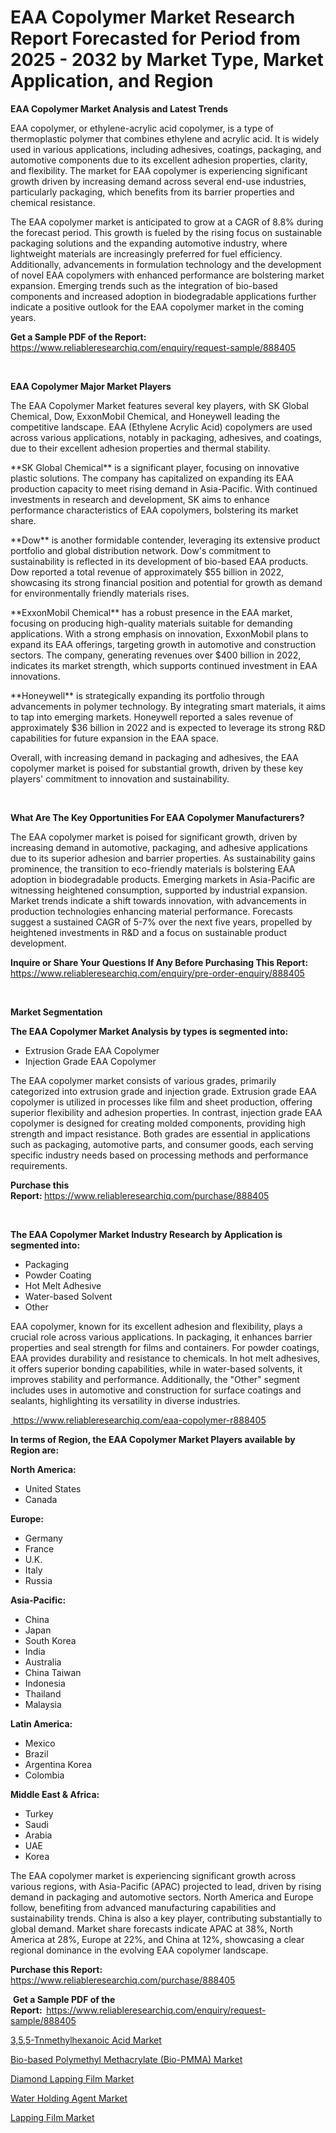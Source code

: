 <p><h1>EAA Copolymer Market Research Report Forecasted for Period from 2025 -  2032 by Market Type, Market Application, and Region</h1></p><p><strong>EAA Copolymer Market Analysis and Latest Trends</strong></p>
<p><p>EAA copolymer, or ethylene-acrylic acid copolymer, is a type of thermoplastic polymer that combines ethylene and acrylic acid. It is widely used in various applications, including adhesives, coatings, packaging, and automotive components due to its excellent adhesion properties, clarity, and flexibility. The market for EAA copolymer is experiencing significant growth driven by increasing demand across several end-use industries, particularly packaging, which benefits from its barrier properties and chemical resistance.</p><p>The EAA copolymer market is anticipated to grow at a CAGR of 8.8% during the forecast period. This growth is fueled by the rising focus on sustainable packaging solutions and the expanding automotive industry, where lightweight materials are increasingly preferred for fuel efficiency. Additionally, advancements in formulation technology and the development of novel EAA copolymers with enhanced performance are bolstering market expansion. Emerging trends such as the integration of bio-based components and increased adoption in biodegradable applications further indicate a positive outlook for the EAA copolymer market in the coming years.</p></p>
<p><strong>Get a Sample PDF of the Report:&nbsp;</strong> <a href="https://www.reliableresearchiq.com/enquiry/request-sample/888405?utm_campaign=1900&utm_medium=2&utm_source=Github&utm_content=ia&utm_term=30012025&utm_id=eaa-copolymer">https://www.reliableresearchiq.com/enquiry/request-sample/888405</a></p>
<p>&nbsp;</p>
<p><strong>EAA Copolymer Major Market Players</strong></p>
<p><p>The EAA Copolymer Market features several key players, with SK Global Chemical, Dow, ExxonMobil Chemical, and Honeywell leading the competitive landscape. EAA (Ethylene Acrylic Acid) copolymers are used across various applications, notably in packaging, adhesives, and coatings, due to their excellent adhesion properties and thermal stability.</p><p>**SK Global Chemical** is a significant player, focusing on innovative plastic solutions. The company has capitalized on expanding its EAA production capacity to meet rising demand in Asia-Pacific. With continued investments in research and development, SK aims to enhance performance characteristics of EAA copolymers, bolstering its market share.</p><p>**Dow** is another formidable contender, leveraging its extensive product portfolio and global distribution network. Dow's commitment to sustainability is reflected in its development of bio-based EAA products. Dow reported a total revenue of approximately $55 billion in 2022, showcasing its strong financial position and potential for growth as demand for environmentally friendly materials rises.</p><p>**ExxonMobil Chemical** has a robust presence in the EAA market, focusing on producing high-quality materials suitable for demanding applications. With a strong emphasis on innovation, ExxonMobil plans to expand its EAA offerings, targeting growth in automotive and construction sectors. The company, generating revenues over $400 billion in 2022, indicates its market strength, which supports continued investment in EAA innovations.</p><p>**Honeywell** is strategically expanding its portfolio through advancements in polymer technology. By integrating smart materials, it aims to tap into emerging markets. Honeywell reported a sales revenue of approximately $36 billion in 2022 and is expected to leverage its strong R&D capabilities for future expansion in the EAA space.</p><p>Overall, with increasing demand in packaging and adhesives, the EAA copolymer market is poised for substantial growth, driven by these key players' commitment to innovation and sustainability.</p></p>
<p>&nbsp;</p>
<p><strong>What Are The Key Opportunities For EAA Copolymer Manufacturers?</strong></p>
<p><p>The EAA copolymer market is poised for significant growth, driven by increasing demand in automotive, packaging, and adhesive applications due to its superior adhesion and barrier properties. As sustainability gains prominence, the transition to eco-friendly materials is bolstering EAA adoption in biodegradable products. Emerging markets in Asia-Pacific are witnessing heightened consumption, supported by industrial expansion. Market trends indicate a shift towards innovation, with advancements in production technologies enhancing material performance. Forecasts suggest a sustained CAGR of 5-7% over the next five years, propelled by heightened investments in R&D and a focus on sustainable product development.</p></p>
<p><strong>Inquire or Share Your Questions If Any Before Purchasing This Report:</strong> <a href="https://www.reliableresearchiq.com/enquiry/pre-order-enquiry/888405?utm_campaign=1900&utm_medium=2&utm_source=Github&utm_content=ia&utm_term=30012025&utm_id=eaa-copolymer">https://www.reliableresearchiq.com/enquiry/pre-order-enquiry/888405</a></p>
<p>&nbsp;</p>
<p><strong>Market Segmentation</strong></p>
<p><strong>The EAA Copolymer Market Analysis by types is segmented into:</strong></p>
<p><ul><li>Extrusion Grade EAA Copolymer</li><li>Injection Grade EAA Copolymer</li></ul></p>
<p><p>The EAA copolymer market consists of various grades, primarily categorized into extrusion grade and injection grade. Extrusion grade EAA copolymer is utilized in processes like film and sheet production, offering superior flexibility and adhesion properties. In contrast, injection grade EAA copolymer is designed for creating molded components, providing high strength and impact resistance. Both grades are essential in applications such as packaging, automotive parts, and consumer goods, each serving specific industry needs based on processing methods and performance requirements.</p></p>
<p><strong>Purchase this Report:&nbsp;</strong><a href="https://www.reliableresearchiq.com/purchase/888405?utm_campaign=1900&utm_medium=2&utm_source=Github&utm_content=ia&utm_term=30012025&utm_id=eaa-copolymer">https://www.reliableresearchiq.com/purchase/888405</a></p>
<p>&nbsp;</p>
<p><strong>The EAA Copolymer Market Industry Research by Application is segmented into:</strong></p>
<p><ul><li>Packaging</li><li>Powder Coating</li><li>Hot Melt Adhesive</li><li>Water-based Solvent</li><li>Other</li></ul></p>
<p><p>EAA copolymer, known for its excellent adhesion and flexibility, plays a crucial role across various applications. In packaging, it enhances barrier properties and seal strength for films and containers. For powder coatings, EAA provides durability and resistance to chemicals. In hot melt adhesives, it offers superior bonding capabilities, while in water-based solvents, it improves stability and performance. Additionally, the "Other" segment includes uses in automotive and construction for surface coatings and sealants, highlighting its versatility in diverse industries.</p></p>
<p><a href="https://www.reliableresearchiq.com/eaa-copolymer-r888405?utm_campaign=1900&utm_medium=2&utm_source=Github&utm_content=ia&utm_term=30012025&utm_id=eaa-copolymer">&nbsp;https://www.reliableresearchiq.com/eaa-copolymer-r888405</a></p>
<p><strong>In terms of Region, the EAA Copolymer Market Players available by Region are:</strong></p>
<p>
    <p> <strong> North America: </strong>
        <ul>
            <li>United States</li>
            <li>Canada</li>
        </ul>
        </p> 
    <p> <strong> Europe: </strong>
        <ul>
            <li>Germany</li>
            <li>France</li>
            <li>U.K.</li>
            <li>Italy</li>
            <li>Russia</li>
        </ul>
        </p> 
    <p> <strong> Asia-Pacific: </strong>
        <ul>
            <li>China</li>
            <li>Japan</li>
            <li>South Korea</li>
            <li>India</li>
            <li>Australia</li>
            <li>China Taiwan</li>
            <li>Indonesia</li>
            <li>Thailand</li>
            <li>Malaysia</li>
        </ul>
        </p> 
    <p> <strong> Latin America: </strong>
        <ul>
            <li>Mexico</li>
            <li>Brazil</li>
            <li>Argentina Korea</li>
            <li>Colombia</li>
        </ul>
        </p> 
    <p> <strong> Middle East & Africa: </strong>
        <ul>
            <li>Turkey</li>
            <li>Saudi</li>
            <li>Arabia</li>
            <li>UAE</li>
            <li>Korea</li>
        </ul>
    </p>
    </p>
<p><p>The EAA copolymer market is experiencing significant growth across various regions, with Asia-Pacific (APAC) projected to lead, driven by rising demand in packaging and automotive sectors. North America and Europe follow, benefiting from advanced manufacturing capabilities and sustainability trends. China is also a key player, contributing substantially to global demand. Market share forecasts indicate APAC at 38%, North America at 28%, Europe at 22%, and China at 12%, showcasing a clear regional dominance in the evolving EAA copolymer landscape.</p></p>
<p><strong>Purchase this Report: </strong><a href="https://www.reliableresearchiq.com/purchase/888405?utm_campaign=1900&utm_medium=2&utm_source=Github&utm_content=ia&utm_term=30012025&utm_id=eaa-copolymer">https://www.reliableresearchiq.com/purchase/888405</a></p>
<p>&nbsp;<strong>Get a Sample PDF of the Report:&nbsp;&nbsp;</strong><a href="https://www.reliableresearchiq.com/enquiry/request-sample/888405?utm_campaign=1900&utm_medium=2&utm_source=Github&utm_content=ia&utm_term=30012025&utm_id=eaa-copolymer">https://www.reliableresearchiq.com/enquiry/request-sample/888405</a></p>
<p><strong></strong></p>
<p><p><a href="https://www.linkedin.com/pulse/projected-revenue-growth-355-tnmethylhexanoic-acid-market-105-aayre?utm_campaign=1900&utm_medium=2&utm_source=Github&utm_content=ia&utm_term=30012025&utm_id=eaa-copolymer">3,5,5-Tnmethylhexanoic Acid Market</a></p><p><a href="https://www.linkedin.com/pulse/analyzing-bio-based-polymethyl-methacrylate-bio-pmma-market-fskkf?utm_campaign=1900&utm_medium=2&utm_source=Github&utm_content=ia&utm_term=30012025&utm_id=eaa-copolymer">Bio-based Polymethyl Methacrylate (Bio-PMMA) Market</a></p><p><a href="https://github.com/klaassenmackenzie6/Market-Research-Report-List-1/blob/main/diamond-lapping-film-market.md?utm_campaign=1900&utm_medium=2&utm_source=Github&utm_content=ia&utm_term=30012025&utm_id=eaa-copolymer">Diamond Lapping Film Market</a></p><p><a href="https://www.linkedin.com/pulse/water-holding-agent-market-analysis-major-challenges-xo1tc?utm_campaign=1900&utm_medium=2&utm_source=Github&utm_content=ia&utm_term=30012025&utm_id=eaa-copolymer">Water Holding Agent Market</a></p><p><a href="https://github.com/lvaill871987/Market-Research-Report-List-1/blob/main/lapping-film-market.md?utm_campaign=1900&utm_medium=2&utm_source=Github&utm_content=ia&utm_term=30012025&utm_id=eaa-copolymer">Lapping Film Market</a></p></p>
